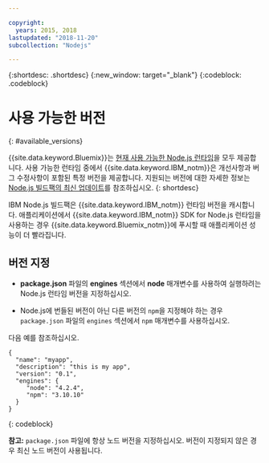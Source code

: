 ```yaml
---

copyright:
  years: 2015, 2018
lastupdated: "2018-11-20"
subcollection: "Nodejs"

---
```


{:shortdesc: .shortdesc}
{:new_window: target="_blank"}
{:codeblock: .codeblock}

# 사용 가능한 버전
{: #available_versions}

{{site.data.keyword.Bluemix}}는 [현재 사용 가능한 Node.js 런타임](http://nodejs.org/dist/)을 모두 제공합니다. 사용 가능한 런타임 중에서 {{site.data.keyword.IBM_notm}}은 개선사항과 버그 수정사항이 포함된 특정 버전을 제공합니다. 지원되는 버전에 대한 자세한 정보는 [Node.js 빌드팩의 최신 업데이트](/docs/runtimes/nodejs/updates.html)를 참조하십시오.
{: shortdesc}

IBM Node.js 빌드팩은 {{site.data.keyword.IBM_notm}} 런타임 버전을 캐시합니다. 애플리케이션에서 {{site.data.keyword.IBM_notm}} SDK for Node.js 런타임을 사용하는 경우 {{site.data.keyword.Bluemix_notm}}에 푸시할 때 애플리케이션 성능이 더 빨라집니다.

## 버전 지정

* **package.json** 파일의 **engines** 섹션에서 **node** 매개변수를 사용하여 실행하려는 Node.js 런타임 버전을 지정하십시오.

* Node.js에 번들된 버전이 아닌 다른 버전의 `npm`을 지정해야 하는 경우 `package.json` 파일의 `engines` 섹션에서 `npm` 매개변수를 사용하십시오.  

다음 예를 참조하십시오.

```
{
  "name": "myapp",
  "description": "this is my app",
  "version": "0.1",
  "engines": {
     "node": "4.2.4",
     "npm": "3.10.10"
  }
}
```
{: codeblock}

**참고:** `package.json` 파일에 항상 노드 버전을 지정하십시오. 버전이 지정되지 않은 경우 최신 노드 버전이 사용됩니다.
